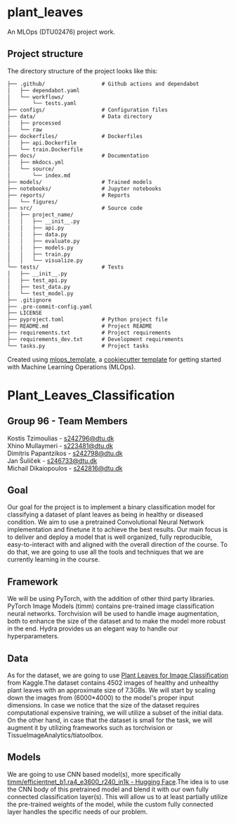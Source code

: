 # plant_leaves

An MLOps (DTU02476) project work.

## Project structure

The directory structure of the project looks like this:
```txt
├── .github/                  # Github actions and dependabot
│   ├── dependabot.yaml
│   └── workflows/
│       └── tests.yaml
├── configs/                  # Configuration files
├── data/                     # Data directory
│   ├── processed
│   └── raw
├── dockerfiles/              # Dockerfiles
│   ├── api.Dockerfile
│   └── train.Dockerfile
├── docs/                     # Documentation
│   ├── mkdocs.yml
│   └── source/
│       └── index.md
├── models/                   # Trained models
├── notebooks/                # Jupyter notebooks
├── reports/                  # Reports
│   └── figures/
├── src/                      # Source code
│   ├── project_name/
│   │   ├── __init__.py
│   │   ├── api.py
│   │   ├── data.py
│   │   ├── evaluate.py
│   │   ├── models.py
│   │   ├── train.py
│   │   └── visualize.py
└── tests/                    # Tests
│   ├── __init__.py
│   ├── test_api.py
│   ├── test_data.py
│   └── test_model.py
├── .gitignore
├── .pre-commit-config.yaml
├── LICENSE
├── pyproject.toml            # Python project file
├── README.md                 # Project README
├── requirements.txt          # Project requirements
├── requirements_dev.txt      # Development requirements
└── tasks.py                  # Project tasks
```


Created using [mlops_template](https://github.com/SkafteNicki/mlops_template),
a [cookiecutter template](https://github.com/cookiecutter/cookiecutter) for getting
started with Machine Learning Operations (MLOps).

# Plant_Leaves_Classification

## Group 96 - Team Members

Kostis Tzimoulias - s242796@dtu.dk  
Xhino Mullaymeri - s223481@dtu.dk  
Dimitris Papantzikos - s242798@dtu.dk  
Jan Šulíček - s246733@dtu.dk  
Michail Dikaiopoulos - s242816@dtu.dk  

## Goal

Our goal for the project is to implement a binary classification model for classifying a dataset of plant leaves as being in healthy or diseased condition. We aim to use a pretrained Convolutional Neural Network implementation and finetune it to achieve the best results. Our main focus is to deliver and deploy a model that is well organized, fully reproducible, easy-to-interact with and aligned with the overall direction of the course. To do that, we are going to use all the tools and techniques that we are currently learning in the course.

## Framework

We will be using PyTorch, with the addition of other third party libraries. PyTorch Image Models (timm) contains pre-trained image classification neural networks. Torchvision will be used to handle image augmentation, both to enhance the size of the dataset and to make the model more robust in the end. Hydra provides us an elegant way to handle our hyperparameters.

## Data

As for the dataset, we are going to use [Plant Leaves for Image Classification](https://www.kaggle.com/datasets/csafrit2/plant-leaves-for-image-classification) from Kaggle.The dataset contains 4502 images of healthy and unhealthy plant leaves with an approximate size of 7.3GBs. We will start by scaling down the images from (6000*4000) to the model's proper input dimensions. In case we notice that the size of the dataset requires computational expensive training, we will utilize a subset of the initial data. On the other hand, in case that the dataset is small for the task, we will augment it by utilizing frameworks such as torchvision or TissueImageAnalytics/tiatoolbox.

## Models

We are going to use CNN based model(s), more specifically [timm/efficientnet_b1.ra4_e3600_r240_in1k - Hugging Face](https://huggingface.co/timm/efficientnet_b1.ra4_e3600_r240_in1k).The idea is to use the CNN body of this pretrained model and blend it with our own fully connected classification layer(s). This will allow us to at least partially utilize the pre-trained weights of the model, while the custom fully connected layer handles the specific needs of our problem.

